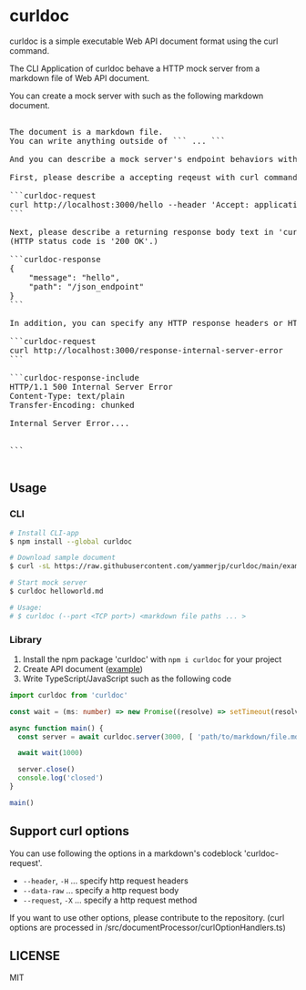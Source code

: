 # curldoc

curldoc is a simple executable Web API document format using the curl command.

The CLI Application of curldoc behave a HTTP mock server from a markdown file of Web API document.

You can create a mock server with such as the following markdown document.

<pre>

The document is a markdown file.
You can write anything outside of ``` ... ```

And you can describe a mock server's endpoint behaviors with a pair of code-block 'curldoc-request' and 'curldoc-response'.

First, please describe a accepting reqeust with curl command format in 'curldoc-request'

```curldoc-request
curl http://localhost:3000/hello --header 'Accept: application/json'
```

Next, please describe a returning response body text in 'curldoc-response'
(HTTP status code is '200 OK'.)

```curldoc-response
{
    "message": "hello",
    "path": "/json_endpoint"
}
```

In addition, you can specify any HTTP response headers or HTTP status code with using a code-block 'curldoc-response-include' instead of 'curldoc-response'

```curldoc-request
curl http://localhost:3000/response-internal-server-error
```

```curldoc-response-include
HTTP/1.1 500 Internal Server Error
Content-Type: text/plain
Transfer-Encoding: chunked

Internal Server Error....


```

</pre>

## Usage

### CLI



```sh
# Install CLI-app
$ npm install --global curldoc

# Download sample document
$ curl -sL https://raw.githubusercontent.com/yammerjp/curldoc/main/example/helloworld.md > helloworld.md

# Start mock server
$ curldoc helloworld.md

# Usage:
# $ curldoc (--port <TCP port>) <markdown file paths ... >
```

### Library

1. Install the npm package 'curldoc' with `npm i curldoc` for your project
2. Create API document ([example](./example/helloworld.md))
3. Write TypeScript/JavaScript such as the following code

```typescript
import curldoc from 'curldoc'

const wait = (ms: number) => new Promise((resolve) => setTimeout(resolve, ms))

async function main() {
  const server = await curldoc.server(3000, [ 'path/to/markdown/file.md' ])

  await wait(1000)

  server.close()
  console.log('closed')
}

main()
```

## Support curl options

You can use following the options in a markdown's codeblock 'curldoc-request'.

- `--header`, `-H` ... specify http request headers
- `--data-raw` ... specify a http request body
- `--request`, `-X` ... specify a http request method

If you want to use other options, please contribute to the repository.
(curl options are processed in /src/documentProcessor/curlOptionHandlers.ts)

## LICENSE

MIT
